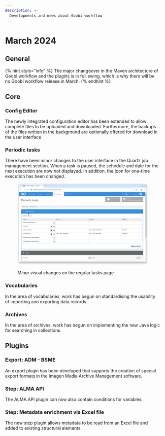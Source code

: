 ```yaml
---
description: >-
  Developments and news about Goobi workflow
---
```


# March 2024

## General

{% hint style="info" %}
The major changeover in the Maven architecture of Goobi workflow and the plugins is in full swing, which is why there will be no Goobi workflow release in March.
{% endhint %}

## Core

### Config Editor

The newly integrated configuration editor has been extended to allow complete files to be uploaded and downloaded. Furthermore, the backups of the files written in the background are optionally offered for download in the user interface

### Periodic tasks

There have been minor changes to the user interface in the Quartz job management section. When a task is paused, the schedule and date for the next execution are now not displayed. In addition, the icon for one-time execution has been changed.

<figure><img src="24.03_EN_periodic-tasks.png" alt=""><figcaption><p>Minor visual changes on the regular tasks page</p></figcaption></figure>

### Vocabularies

In the area of vocabularies, work has begun on standardising the usability of importing and exporting data records.

### Archives

In the area of archives, work has begun on implementing the new Java logic for searching in collections.

## Plugins

### Export: ADM - BSME

An export plugin has been developed that supports the creation of special export formats in the Imagen Media Archive Management software.

### Step: ALMA API

The ALMA API plugin can now also contain conditions for variables.

### Step: Metadata enrichment via Excel file

The new step plugin allows metadata to be read from an Excel file and added to existing structural elements.